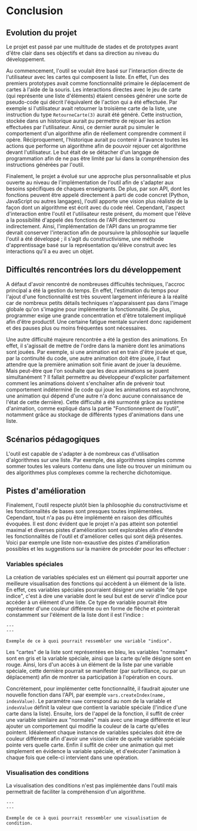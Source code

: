# Conclusion

## Evolution du projet
Le projet est passé par une multitude de stades et de prototypes avant d'être clair dans ses objectifs et dans sa direction au niveau du développement.

Au commencement, l'outil se voulait être basé sur l'interaction directe de l'utilisateur avec les cartes qui composent la liste. En effet, l'un des premiers prototypes avait comme fonctionnalité primaire le déplacement de cartes à l'aide de la souris. Les interactions directes avec le jeu de carte (qui représente une liste d'éléments) étaient censées générer une sorte de pseudo-code qui décrit l'équivalent de l'action qui a été effectuée. Par exemple si l'utilisateur avait retourner la troisième carte de la liste, une instruction du type ```RetourneCarte(3)``` aurait été généré. Cette instruction, stockée dans un historique aurait pu permettre de rejouer les action effectuées par l'utilisateur. Ainsi, ce dernier aurait pu simuler le comportement d'un algorithme afin de réellement comprendre comment il opère. Réciproquement, l'historique aurait pu contenir à l'avance toutes les actions que performe un algorithme afin de pouvoir rejouer cet algorithme devant l'utilisateur. Le but était de se détacher d'un langage de programmation afin de ne pas être limité par lui dans la compréhension des instructions générées par l'outil.

Finalement, le projet a évolué sur une approche plus personnalisable et plus ouverte au niveau de l'implémentation de l'outil afin de s'adapter aux besoins spécifiques de chaques enseignants. De plus, par son API, dont les fonctions peuvent être appelé directement à parti de code concret (Python, JavaScript ou autres langages), l'outil apporte une vision plus réaliste de la façon dont un algorithme est écrit avec du code réel. Cependant, l'aspect d'interaction entre l'outil et l'utilisateur reste présent, du moment que l'élève a la possibilité d'appelé des fonctions de l'API directement ou indirectement. Ainsi, l'implémentation de l'API dans un programme tier devrait conserver l'interaction afin de poursuivre la philosophie sur laquelle l'outil a été développé ; il s'agit du constructivisme, une méthode d'apprentissage basé sur la représentation qu'élève construit avec les interactions qu'il a eu avec un objet.

## Difficultés rencontrées lors du développement
A défaut d'avoir rencontré de nombreuses difficultés techniques, l'accroc principal a été la gestion du temps. En effet, l'estimation du temps pour l'ajout d'une fonctionnalité est très souvent largement inférieure à la réalité car de nombreux petits détails techniques n'apparaissent pas dans l'image globale qu'on s'imagine pour implémenter la fonctionnalité. De plus, programmer exige une grande concentration et d'être totalement impliqué afin d'être productif. Une certaine fatigue mentale survient donc rapidement et des pauses plus ou moins fréquentes sont nécessaires.

Une autre difficulté majeure rencontrée a été la gestion des animations. En effet, il s'agissait de mettre de l'ordre dans la manière dont les animations sont jouées. Par exemple, si une animation est en train d'être jouée et que, par la continuité du code, une autre animation doit être jouée, il faut attendre que la première animation soit finie avant de jouer la deuxième. Mais peut-être que l'on souhaite que les deux animations se jouent simultanément ? Il fallait permettre au développeur d'expliciter parfaitement comment les animations doivent s'enchaîner afin de prévenir tout comportement indéterminé (le code qui joue les animations est asynchrone, une animation qui dépend d'une autre n'a donc aucune connaissance de l'état de cette dernière). Cette difficulté a été surmonté grâce au système d'animation, comme expliqué dans la partie "Fonctionnement de l’outil", notamment grâce au stockage de différents types d'animations dans une liste.

## Scénarios pédagogiques
L'outil est capable de s'adapter à de nombreux cas d'utilisation d'algorithmes sur une liste. Par exemple, des algorithmes simples comme sommer toutes les valeurs contenu dans une liste ou trouver un minimum ou des algorithmes plus complexes comme la recherche dichotomique.

## Pistes d'amélioration
Finalement, l'outil respecte plutôt bien la philosophie du constructivisme et les fonctionnalités de bases sont presques toutes implémentées. Cependant, tout n'a pas pu être implémenté en raison des difficultés évoquées. Il est donc évident que le projet n'a pas atteint son potentiel maximal et diverses pistes d'amélioration sont explorables afin d'étendre les fonctionnalités de l'outil et d'améliorer celles qui sont déjà présentes. Voici par exemple une liste non-exaustive des pistes d'amélioration possibles et les suggestions sur la manière de procéder pour les effectuer :

### Variables spéciales
La création de variables spéciales est un élément qui pourrait apporter une meilleure visualisation des fonctions qui accèdent à un élément de la liste. En effet, ces variables spéciales pourraient désigner une variable "de type indice", c'est à dire une variable dont le seul but est de servir d'indice pour accéder à un élément d'une liste. Ce type de variable pourrait être représenter d'une couleur différente ou en forme de flèche et pointerait constamment sur l'élément de la liste dont il est l'indice :

```{figure} images/indice.png
---
---

Exemple de ce à quoi pourrait ressembler une variable "indice".
```

Les "cartes" de la liste sont représentées en bleu, les variables "normales" sont en gris et la variable spéciale, ainsi que la carte qu'elle désigne sont en rouge. Ainsi, lors d'un accès à un élément de la liste par une variable spéciale, cette dernière pourrait se manifester (par surbrillance, ou par un déplacement) afin de montrer sa participation à l'opération en cours.

Concrètement, pour implémenter cette fonctionnalité, il faudrait ajouter une nouvelle fonction dans l'API, par exemple ```vars.createIndex(name, indexValue)```. Le paramètre ```name``` correspond au nom de la variable et ```indexValue``` définit la valeur que contient la variable spéciale (l'indice d'une carte dans la liste). Ensuite, lors de l'appel de la fonction, il suffit de créer une variable similaire aux "normales" mais avec une image différente et leur ajouter un comportement qui modifie la couleur de la carte qu'elles pointent. Idéalement chaque instance de variables spéciales doit être de couleur différente afin d'avoir une vision claire de quelle variable spéciale pointe vers quelle carte. Enfin il suffit de créer une animation qui met simplement en évidence la variable spéciale, et d'exécuter l'animation à chaque fois que celle-ci intervient dans une opération.

### Visualisation des conditions
La visualisation des conditions n'est pas implémentée dans l'outil mais permettrait de faciliter la compréhension d'un algorithme.

```{figure} images/condition.png
---
---

Exemple de ce à quoi pourrait ressembler une visualisation de condition.
```